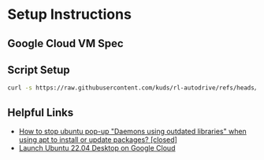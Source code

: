 # Setup Instructions

## Google Cloud VM Spec

## Script Setup
```bash
curl -s https://raw.githubusercontent.com/kuds/rl-autodrive/refs/heads/main/vm_setup.sh | sudo bash
```

## Helpful Links
- [How to stop ubuntu pop-up "Daemons using outdated libraries" when using apt to install or update packages? [closed]](https://stackoverflow.com/questions/73397110/how-to-stop-ubuntu-pop-up-daemons-using-outdated-libraries-when-using-apt-to-i)
- [Launch Ubuntu 22.04 Desktop on Google Cloud](https://ubuntu.com/blog/launch-ubuntu-22-04-desktop-on-google-cloud)
